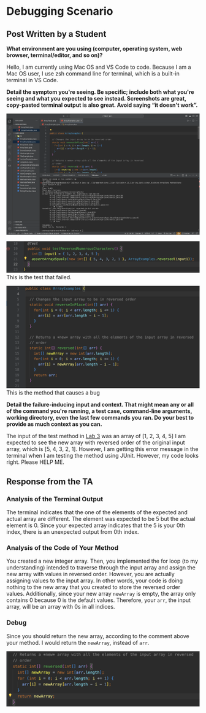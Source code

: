 # Debugging Scenario

## Post Written by a Student

**What environment are you using (computer, operating system, web browser, terminal/editor, and so on)?**

Hello, I am currently using Mac OS and VS Code to code. Because I am a Mac OS user, I use zsh command line for terminal, which is a built-in terminal in VS Code.

**Detail the symptom you're seeing. Be specific; include both what you're seeing and what you expected to see instead. Screenshots are great, copy-pasted terminal output is also great. Avoid saying “it doesn't work”.**

![img](./Lab%209/error1.png)

![img](./Lab%209/test.png)
This is the test that failed.

![img](./Lab%209/method.png)
This is the method that causes a bug

**Detail the failure-inducing input and context. That might mean any or all of the command you're running, a test case, command-line arguments, working directory, even the last few commands you ran. Do your best to provide as much context as you can.**

The input of the test method in [Lab 3](https://github.com/ucsd-cse15l-w23/lab3) was an array of [1, 2, 3, 4, 5] I am expected to see the new array with reversed order of the original input array, which is [5, 4, 3, 2, 1]. However, I am getting this error message in the terminal when I am testing the method using JUnit. However, my code looks right. Please HELP ME.

## Response from the TA

### Analysis of the Terminal Output

The terminal indicates that the one of the elements of the expected and actual array are different. The element was expected to be 5 but the actual element is 0. Since your expected array indicates that the 5 is your 0th index, there is an unexpected output from 0th index.

### Analysis of the Code of Your Method

You created a new integer array. Then, you implemented the for loop (to my understanding) intended to traverse through the input array and assign the new array with values in reversed order. However, you are actually assigning values to the input array. In other words, your code is doing nothing to the new array that you created to store the reversed order values. Additionally, since your new array `newArray` is empty, the array only contains 0 because 0 is the default values. Therefore, your `arr`, the input array, will be an array with 0s in all indices.

### Debug

Since you should return the new array, according to the comment above your method. I would return the `newArray`, instead of `arr`.

![img](./Lab%209/step1.png)
